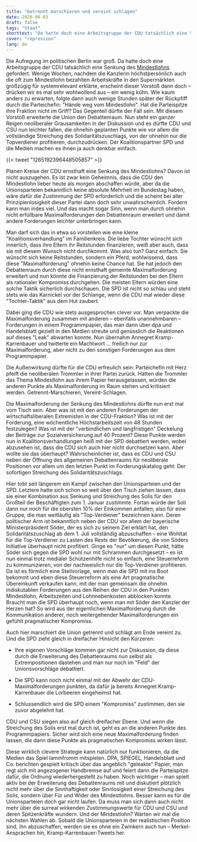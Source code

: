 ```yaml
---
title: "Getrennt marschieren und vereint schlagen"
date: 2020-06-03
draft: false
tags: "Staat"
shorttext: "Da hatte doch eine Arbeitsgruppe der CDU tatsächlich eine Senkung des Mindestlohns gefordert und das nachdem Merkel von systemrelevant sprach."
cover: "repression"
lang: de
---
```


Die Aufregung im politischen Berlin war groß. Da hatte doch eine Arbeitsgruppe der CDU tatsächlich eine Senkung des [Mindestlohns](/static/downloads/200527-Gerhard-Bosch-Stellungnahme-fuer-Mindestlohnkommission-IAQ-03-2020pdf.pdf "Hohe Lohnsteigerungen ohne Beschäftigungsverluste - aber noch nicht jeder bekommt den Mindestlohn") gefordert. Wenige Wochen, nachdem die Kanzlerin höchstpersönlich auch die oft zum Mindestlohn bezahlten Arbeitskräfte in den Supermärkten großzügig für systemrelevant erklärte, erscheint dieser Vorstoß dann doch – drücken wir es mal sehr wohlwollend aus – ein wenig kühn. Wie kaum anders zu erwarten, folgte dann auch wenige Stunden später der Rückpfiff durch die Parteichefin: "Hände weg vom Mindestlohn". Hat die Parteispitze ihre Fraktion nicht im Griff? Das Gegenteil dürfte der Fall sein. Mit diesem Vorstoß erweiterte die Union den Debattenraum. Nun steht ein ganzer Reigen neoliberaler Grausamkeiten in der Diskussion und es dürfte CDU und CSU nun leichter fallen, die ohnehin geplanten Punkte wie vor allem die vollständige Streichung des Solidaritätszuschlags, von der ohnehin nur die Topverdiener profitieren, durchzudrücken. Der Koalitionspartner SPD und die Medien machen es ihnen ja auch denkbar einfach.

{{< tweet "1265192396448505857" >}}

Planen Kreise der CDU ernsthaft eine Senkung des Mindestlohns? Davon ist nicht auszugehen. Es ist zwar kein Geheimnis, dass die CDU den Mindestlohn lieber heute als morgen abschaffen würde, aber da die Unionsparteien bekanntlich keine absolute Mehrheit im Bundestag haben, wäre dafür die Zustimmung der SPD erforderlich und die scheint bei aller Prinzipienlosigkeit dieser Partei dann doch sehr unwahrscheinlich. Fordern kann man indes viel. Und das macht sogar Sinn, wenn man durch ohnehin nicht erfüllbare Maximalforderungen den Debattenraum erweitert und damit andere Forderungen leichter unterbringen kann.

Man darf sich das in etwa so vorstellen wie eine kleine "Koalitionsverhandlung" im Familienkreis. Die liebe Tochter wünscht sich innerlich, dass ihre Eltern ihr Reitstunden finanzieren, weiß aber auch, dass sie mit diesem Wunsch nicht durchkommt. Was also tun? Ganz einfach: Sie wünscht sich keine Reitstunden, sondern ein Pferd; wohlwissend, dass diese "Maximalforderung" ohnehin keine Chance hat. Sie hat jedoch den Debattenraum durch diese nicht ernsthaft gemeinte Maximalforderung erweitert und nun könnte die Finanzierung der Reitstunden bei den Eltern als rationaler Kompromiss durchgehen. Die meisten Eltern würden eine solche Taktik sicherlich durchschauen. Die SPD ist nicht so schlau und steht stets wie das Karnickel vor der Schlange, wenn die CDU mal wieder diese "Tochter-Taktik" aus dem Hut zaubert.

Dabei ging die CDU wie stets ausgesprochen clever vor. Man verpackte die Maximalforderung zusammen mit anderen – ebenfalls unannehmbaren – Forderungen in einem Programmpapier, das man dann über dpa und Handelsblatt gezielt in den Medien streute und genüsslich die Reaktionen auf dieses "Leak" abwarten konnte. Nun übernahm Annegret Kramp-Karrenbauer und twitterte ein Machtwort … freilich nur zur Maximalforderung, aber nicht zu den sonstigen Forderungen aus dem Programmpapier.

Die Außenwirkung dürfte für die CDU erfreulich sein: Parteichefin mit Herz pfeift die neoliberalen Trommler in ihrer Partei zurück. Hätten die Trommler das Thema Mindestlohn aus ihrem Papier herausgelassen, würden die anderen Punkte als Maximalforderung im Raum stehen und kritisiert werden. Getrennt-Marschieren, Vereint-Schlagen.

Die Maximalforderung der Senkung des Mindestlohns dürfte nun erst mal vom Tisch sein. Aber was ist mit den anderen Forderungen der wirtschaftsliberalen Extremisten in der CDU-Fraktion? Was ist mit der Forderung, eine wöchentliche Höchstarbeitszeit von 48 Stunden festzulegen? Was ist mit der "verbindlichen und langfristigen" Deckelung der Beiträge zur Sozialversicherung auf 40 Prozent? Diese Punkte werden nun in Koalitionsverhandlungen heiß mit der SPD debattiert werden, wobei abzusehen ist, dass die CDU sich auch hier nicht durchsetzen kann. Aber wollte sie das überhaupt? Wahrscheinlicher ist, dass es CDU und CSU neben der Öffnung des allgemeinen Debattenraums für neoliberale Positionen vor allem um den letzten Punkt im Forderungskatalog geht: Der sofortigen Streichung des Solidaritätszuschlags.

Hier tobt seit längerem ein Kampf zwischen den Unionsparteien und der SPD. Letztere hatte sich schon so weit über den Tisch ziehen lassen, dass sie einer Kombination aus Senkung und Streichung des Solis für den Großteil der Beschäftigten zum 1. Januar zustimmte. Fortan würde der Soli dann nur noch für die obersten 10% der Einkommen anfallen; also für eine Gruppe, die man weitläufig als "Top-Verdiener" bezeichnen kann. Deren politischer Arm ist bekanntlich neben der CDU vor allem der bayerische Ministerpräsident Söder, der es sich zu seinem Ziel erklärt hat, den Solidaritätszuschlag ab dem 1. Juli vollständig abzuschaffen – eine Wohltat für die Top-Verdiener zu Lasten des Rests der Bevölkerung, die von Söders Initiative überhaupt nicht profitiert. Ginge es "nur" um diesen Punkt, hätte Söder sich gegen die SPD wohl nur mit Schrammen durchgesetzt – es ist nun einmal trotz medialer Schützenhilfe nicht so einfach, eine Steuerreform zu kommunizieren, von der nachweislich nur die Top-Verdiener profitieren. Da ist es förmlich eine Steilvorlage, wenn man die SPD mit ins Boot bekommt und eben diese Steuerreform als eine Art pragmatische Übereinkunft verkaufen kann, mit der man gemeinsam die ohnehin indiskutablen Forderungen aus den Reihen der CDU in den Punkten Mindestlohn, Arbeitszeiten und Lohnnebenkosten abblocken konnte. Braucht man die SPD überhaupt noch, wenn man mit Söder den Kanzler der Herzen hat? So wird aus der eigentlichen Maximalforderung durch die Kommunikation anderer, noch weitergehender Maximalforderungen ein gefühlt pragmatischer Kompromiss.

Auch hier marschiert die Union getrennt und schlägt am Ende vereint zu. Und die SPD zieht gleich in dreifacher Hinsicht den Kürzeren:

  - Ihre eigenen Vorschläge kommen gar nicht zur Diskussion, da diese durch die Erweiterung des Debattenraums nun selbst als Extrempositionen dastehen und man nur noch im "Feld" der Unionsvorschläge debattiert.

  - Die SPD kann noch nicht einmal mit der Abwehr der CDU-Maximalforderungen punkten, da dafür ja bereits Annegret Kramp-Karrenbauer die Lorbeeren eingeheimst hat.

  - Schlussendlich wird die SPD einem "Kompromiss" zustimmen, den sie zuvor abgelehnt hat.

CDU und CSU siegen also auf gleich dreifacher Ebene. Und wenn die Streichung des Solis erst mal durch ist, geht es an die anderen Punkte des Programmpapiers. Sicher wird sich eine neue Maximalforderung finden lassen, die dann diese Punkte als pragmatischen Kompromiss wirken lässt.

Diese wirklich clevere Strategie kann natürlich nur funktionieren, da die Medien das Spiel lammfromm mitspielen. DPA, SPIEGEL, Handelsblatt und Co. berichten gespielt kritisch über das angeblich "geleakte" Papier, man regt sich mit angezogener Handbremse auf und feiert dann die Parteispitze dafür, die Ordnung wiederhergestellt zu haben. Noch wichtiger – man spielt aktiv bei der Erweiterung des Debattenraums mit und diskutiert plötzlich nicht mehr über die Sinnhaftigkeit oder Sinnlosigkeit einer Streichung des Solis, sondern über Für und Wider des Mindestlohns. Besser kann es für die Unionsparteien doch gar nicht laufen. Da muss man sich dann auch nicht mehr über die surreal wirkenden Zustimmungswerte für CDU und CSU und deren Spitzenkräfte wundern. Und der Mindestlohn? Warten wir mal die nächsten Wahlen ab. Sobald die Unionsparteien in der realistischen Position sind, ihn abzuschaffen, werden sie es ohne ein Zwinkern auch tun – Merkel-Ansprachen hin, Kramp-Karrenbauer-Tweets her.


